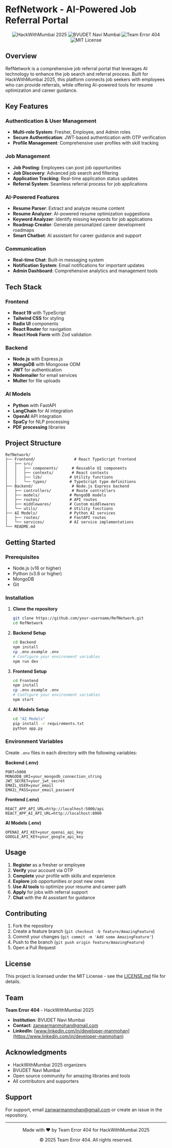 # RefNetwork - AI-Powered Job Referral Portal

<div align="center">
  <img src="https://img.shields.io/badge/Event-HackWithMumbai%202025-blue" alt="HackWithMumbai 2025">
  <img src="https://img.shields.io/badge/Institution-BVUDET%20Navi%20Mumbai-green" alt="BVUDET Navi Mumbai">
  <img src="https://img.shields.io/badge/Team-Error%20404-red" alt="Team Error 404">
  <img src="https://img.shields.io/badge/License-MIT-yellow" alt="MIT License">
</div>

## Overview

RefNetwork is a comprehensive job referral portal that leverages AI technology to enhance the job search and referral process. Built for HackWithMumbai 2025, this platform connects job seekers with employees who can provide referrals, while offering AI-powered tools for resume optimization and career guidance.

## Key Features

### Authentication & User Management

- **Multi-role System**: Fresher, Employee, and Admin roles
- **Secure Authentication**: JWT-based authentication with OTP verification
- **Profile Management**: Comprehensive user profiles with skill tracking

### Job Management

- **Job Posting**: Employees can post job opportunities
- **Job Discovery**: Advanced job search and filtering
- **Application Tracking**: Real-time application status updates
- **Referral System**: Seamless referral process for job applications

### AI-Powered Features

- **Resume Parser**: Extract and analyze resume content
- **Resume Analyzer**: AI-powered resume optimization suggestions
- **Keyword Analyzer**: Identify missing keywords for job applications
- **Roadmap Creator**: Generate personalized career development roadmaps
- **Smart Chatbot**: AI assistant for career guidance and support

### Communication

- **Real-time Chat**: Built-in messaging system
- **Notification System**: Email notifications for important updates
- **Admin Dashboard**: Comprehensive analytics and management tools

## Tech Stack

### Frontend

- **React 19** with TypeScript
- **Tailwind CSS** for styling
- **Radix UI** components
- **React Router** for navigation
- **React Hook Form** with Zod validation

### Backend

- **Node.js** with Express.js
- **MongoDB** with Mongoose ODM
- **JWT** for authentication
- **Nodemailer** for email services
- **Multer** for file uploads

### AI Models

- **Python** with FastAPI
- **LangChain** for AI integration
- **OpenAI** API integration
- **SpaCy** for NLP processing
- **PDF processing** libraries

## Project Structure

```
RefNetwork/
├── Frontend/                 # React TypeScript frontend
│   ├── src/
│   │   ├── components/      # Reusable UI components
│   │   ├── contexts/        # React contexts
│   │   ├── lib/            # Utility functions
│   │   └── types/          # TypeScript type definitions
├── Backend/                 # Node.js Express backend
│   ├── controllers/         # Route controllers
│   ├── models/             # MongoDB models
│   ├── routes/             # API routes
│   ├── middlewares/        # Custom middlewares
│   └── utils/              # Utility functions
├── AI Models/              # Python AI services
│   ├── routes/             # FastAPI routes
│   └── services/           # AI service implementations
└── README.md
```

## Getting Started

### Prerequisites

- Node.js (v16 or higher)
- Python (v3.8 or higher)
- MongoDB
- Git

### Installation

1. **Clone the repository**

   ```bash
   git clone https://github.com/your-username/RefNetwork.git
   cd RefNetwork
   ```
2. **Backend Setup**

   ```bash
   cd Backend
   npm install
   cp .env.example .env
   # Configure your environment variables
   npm run dev
   ```
3. **Frontend Setup**

   ```bash
   cd Frontend
   npm install
   cp .env.example .env
   # Configure your environment variables
   npm start
   ```
4. **AI Models Setup**

   ```bash
   cd "AI Models"
   pip install -r requirements.txt
   python app.py
   ```

### Environment Variables

Create `.env` files in each directory with the following variables:

**Backend (.env)**

```env
PORT=5000
MONGODB_URI=your_mongodb_connection_string
JWT_SECRET=your_jwt_secret
EMAIL_USER=your_email
EMAIL_PASS=your_email_password
```

**Frontend (.env)**

```env
REACT_APP_API_URL=http://localhost:5000/api
REACT_APP_AI_API_URL=http://localhost:8000
```

**AI Models (.env)**

```env
OPENAI_API_KEY=your_openai_api_key
GOOGLE_API_KEY=your_google_api_key
```

## Usage

1. **Register** as a fresher or employee
2. **Verify** your account via OTP
3. **Complete** your profile with skills and experience
4. **Explore** job opportunities or post new ones
5. **Use AI tools** to optimize your resume and career path
6. **Apply** for jobs with referral support
7. **Chat** with the AI assistant for guidance

## Contributing

1. Fork the repository
2. Create a feature branch (`git checkout -b feature/AmazingFeature`)
3. Commit your changes (`git commit -m 'Add some AmazingFeature'`)
4. Push to the branch (`git push origin feature/AmazingFeature`)
5. Open a Pull Request

## License

This project is licensed under the MIT License - see the [LICENSE.md](LICENSE.md) file for details.

## Team

**Team Error 404** - HackWithMumbai 2025

- **Institution**: BVUDET Navi Mumbai
- **Contact**: zanwarmanmohan@gmail.com
- **LinkedIn**: [www.linkedin.com/in/developer-manmohan](https://www.linkedin.com/in/developer-manmohan)

## Acknowledgments

- HackWithMumbai 2025 organizers
- BVUDET Navi Mumbai
- Open source community for amazing libraries and tools
- All contributors and supporters

## Support

For support, email zanwarmanmohan@gmail.com or create an issue in the repository.

---

<div align="center">
  <p>Made with ♥️ by Team Error 404 for HackWithMumbai 2025</p>
  <p>© 2025 Team Error 404. All rights reserved.</p>
</div>
